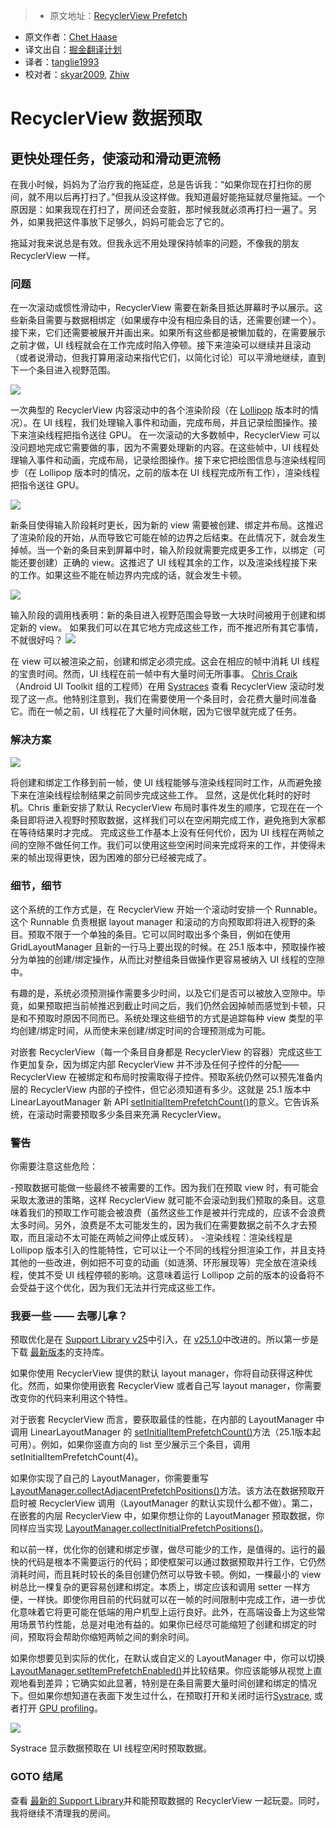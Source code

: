 > * 原文地址：[RecyclerView Prefetch](https://medium.com/google-developers/recyclerview-prefetch-c2f269075710#.b1or0k6l3)
* 原文作者：[Chet Haase](https://medium.com/@chethaase)
* 译文出自：[掘金翻译计划](https://github.com/xitu/gold-miner)
* 译者：[tanglie1993](https://github.com/tanglie1993)
* 校对者：[skyar2009](https://github.com/skyar2009), [Zhiw](https://github.com/Zhiw)


# RecyclerView 数据预取

## 更快处理任务，使滚动和滑动更流畅

在我小时候，妈妈为了治疗我的拖延症，总是告诉我：“如果你现在打扫你的房间，就不用以后再打扫了。”但我从没这样做。我知道最好能拖延就尽量拖延。一个原因是：如果我现在打扫了，房间还会变脏，那时候我就必须再打扫一遍了。另外，如果我把这件事放下足够久，妈妈可能会忘了它的。

拖延对我来说总是有效。但我永远不用处理保持帧率的问题，不像我的朋友 RecyclerView 一样。

### 问题

在一次滚动或惯性滑动中，RecyclerView 需要在新条目抵达屏幕时予以展示。这些新条目需要与数据相绑定（如果缓存中没有相应条目的话，还需要创建一个）。接下来，它们还需要被展开并画出来。如果所有这些都是被懒加载的，在需要展示之前才做，UI 线程就会在工作完成时陷入停顿。接下来渲染可以继续并且滚动（或者说滑动，但我打算用滚动来指代它们，以简化讨论）可以平滑地继续，直到下一个条目进入视野范围。 

![](https://cdn-images-1.medium.com/max/1200/1*X9E34oKRhAJbG-uSrhv-TA.png)

一次典型的 RecyclerView 内容滚动中的各个渲染阶段（在 [Lollipop](https://developer.android.com/about/versions/lollipop.html) 版本时的情况）。在 UI 线程，我们处理输入事件和动画，完成布局，并且记录绘图操作。接下来渲染线程把指令送往 GPU。
在一次滚动的大多数帧中，RecyclerView 可以没问题地完成它需要做的事，因为不需要处理新的内容。在这些帧中，UI 线程处理输入事件和动画，完成布局，记录绘图操作。接下来它把绘图信息与渲染线程同步（在 Lollipop 版本时的情况，之前的版本在 UI 线程完成所有工作），渲染线程把指令送往 GPU。

![](https://cdn-images-1.medium.com/max/1200/1*DIr64fruHL5lp72Ji-b7rw.png)

新条目使得输入阶段耗时更长，因为新的 view 需要被创建、绑定并布局。这推迟了渲染阶段的开始，从而导致它可能在帧的边界之后结束。在此情况下，就会发生掉帧。当一个新的条目来到屏幕中时，输入阶段就需要完成更多工作，以绑定（可能还要创建）正确的 view。这推迟了 UI 线程其余的工作，以及渲染线程接下来的工作。如果这些不能在帧边界内完成的话，就会发生卡顿。 

![](https://cdn-images-1.medium.com/max/1200/1*R0vg4lvbNilR1xB5Qrawmw.png)

输入阶段的调用栈表明：新的条目进入视野范围会导致一大块时间被用于创建和绑定新的 view。
如果我们可以在其它地方完成这些工作，而不推迟所有其它事情，不就很好吗？
![](https://cdn-images-1.medium.com/max/1200/1*2XWNdvsSwW8-L_DQwYxLxw.png)

在 view 可以被渲染之前，创建和绑定必须完成。这会在相应的帧中消耗 UI 线程的宝贵时间。然而，UI 线程在前一帧中有大量时间无所事事。
  [Chris Craik](http://androidbackstage.blogspot.com/2015/07/this-time-tor-and-chet-are-joined-by.html)（Android UI Toolkit 组的工程师）在用 [Systraces](https://developer.android.com/studio/profile/systrace.html) 查看 RecyclerView 滚动时发现了这一点。他特别注意到，我们在需要使用一个条目时，会花费大量时间准备它。而在一帧之前，UI 线程花了大量时间休眠，因为它很早就完成了任务。

### 解决方案

![](https://cdn-images-1.medium.com/max/1200/1*_qCP_uaM8nMSlgqU6L1CxA.png)

将创建和绑定工作移到前一帧，使 UI 线程能够与渲染线程同时工作，从而避免接下来在渲染线程绘制结果之前同步完成这些工作。
显然，这是优化耗时的好时机。Chris 重新安排了默认 RecyclerView 布局时事件发生的顺序，它现在在一个条目即将进入视野时预取数据，这样我们可以在空闲期完成工作，避免拖到大家都在等待结果时才完成。
完成这些工作基本上没有任何代价，因为 UI 线程在两帧之间的空隙不做任何工作。我们可以使用这些空闲时间来完成将来的工作，并使得未来的帧出现得更快，因为困难的部分已经被完成了。

### 细节，细节

这个系统的工作方式是，在 RecyclerView 开始一个滚动时安排一个 Runnable。这个 Runnable 负责根据 layout manager 和滚动的方向预取即将进入视野的条目。预取不限于一个单独的条目。它可以同时取出多个条目，例如在使用 GridLayoutManager 且新的一行马上要出现的时候。在 25.1 版本中，预取操作被分为单独的创建/绑定操作，从而比对整组条目做操作更容易被纳入 UI 线程的空隙中。

有趣的是，系统必须预测操作需要多少时间，以及它们是否可以被放入空隙中。毕竟，如果预取把当前帧推迟到截止时间之后，我们仍然会因掉帧而感觉到卡顿，只是和不预取时原因不同而已。系统处理这些细节的方式是追踪每种 view 类型的平均创建/绑定时间，从而使未来创建/绑定时间的合理预测成为可能。

对嵌套 RecyclerView（每一个条目自身都是 RecyclerView 的容器）完成这些工作更加复杂，因为绑定内部 RecyclerView 并不涉及任何子控件的分配——RecyclerView 在被绑定和布局时按需取得子控件。预取系统仍然可以预先准备内层的 RecyclerView 内部的子控件，但它必须知道有多少。这就是 25.1 版本中 LinearLayoutManager 新 API [setInitialItemPrefetchCount()](https://developer.android.com/reference/android/support/v7/widget/LinearLayoutManager.html#setInitialPrefetchItemCount%28int%29)的意义。它告诉系统，在滚动时需要预取多少条目来充满 RecyclerView。

### 警告

你需要注意这些危险：

-预取数据可能做一些最终不被需要的工作。因为我们在预取 view 时，有可能会采取太激进的策略，这样 RecyclerView 就可能不会滚动到我们预取的条目。这意味着我们的预取工作可能会被浪费（虽然这些工作是被并行完成的，应该不会浪费太多时间。另外，浪费是不太可能发生的，因为我们在需要数据之前不久才去预取，而且滚动不太可能在两帧之间停止或反转）。
-渲染线程：渲染线程是 Lollipop 版本引入的性能特性，它可以让一个不同的线程分担渲染工作，并且支持其他的一些改进，例如把不可变的动画（如涟漪、环形展现等）完全放在渲染线程，使其不受 UI 线程停顿的影响。这意味着运行 Lollipop 之前的版本的设备将不会受益于这个优化，因为我们无法并行完成这些工作。

### 我要一些 —— 去哪儿拿？

预取优化是在 [Support Library v25](https://developer.android.com/topic/libraries/support-library/revisions.html#rev25-0-0)中引入，在 [v25.1.0](https://developer.android.com/topic/libraries/support-library/revisions.html#25-1-0)中改进的。所以第一步是下载 [最新版本](https://developer.android.com/topic/libraries/support-library/revisions.html)的支持库。

如果你使用 RecyclerView 提供的默认 layout manager，你将自动获得这种优化。然而，如果你使用嵌套 RecyclerView 或者自己写 layout manager，你需要改变你的代码来利用这个特性。

对于嵌套 RecyclerView 而言，要获取最佳的性能，在内部的 LayoutManager 中调用 LinearLayoutManager 的 [setInitialItemPrefetchCount()](https://developer.android.com/reference/android/support/v7/widget/LinearLayoutManager.html#setInitialPrefetchItemCount%28int%29)方法（25.1版本起可用）。例如，如果你竖直方向的 list 至少展示三个条目，调用 setInitialItemPrefetchCount(4)。

如果你实现了自己的 LayoutManager，你需要重写 [LayoutManager.collectAdjacentPrefetchPositions()](https://developer.android.com/reference/android/support/v7/widget/RecyclerView.LayoutManager.html#collectAdjacentPrefetchPositions%28int,%20int,%20android.support.v7.widget.RecyclerView.State,%20android.support.v7.widget.RecyclerView.LayoutManager.LayoutPrefetchRegistry%29)方法。该方法在数据预取开启时被 RecyclerView 调用（LayoutManager 的默认实现什么都不做）。第二，在嵌套的内层 RecyclerView 中，如果你想让你的 LayoutManager 预取数据，你同样应当实现 [LayoutManager.collectInitialPrefetchPositions()](https://developer.android.com/reference/android/support/v7/widget/RecyclerView.LayoutManager.html#collectInitialPrefetchPositions%28int,%20android.support.v7.widget.RecyclerView.LayoutManager.LayoutPrefetchRegistry%29)。

和以前一样，优化你的创建和绑定步骤，做尽可能少的工作，是值得的。运行的最快的代码是根本不需要运行的代码；即使框架可以通过数据预取并行工作，它仍然消耗时间，而且耗时较长的条目创建仍然可以导致卡顿。例如，一棵最小的 view 树总比一棵复杂的更容易创建和绑定。本质上，绑定应该和调用 setter 一样方便，一样快。即使你用目前的代码就可以在一帧的时间限制中完成工作，进一步优化意味着它将更可能在低端的用户机型上运行良好。此外，在高端设备上为这些常用场景节约性能，总是对电池有益的。如果你已经尽可能缩短了创建和绑定的时间，预取将会帮助你缩短两帧之间的剩余时间。

如果你想要见到实际的优化，在默认或自定义的 LayoutManager 中，你可以切换 [LayoutManager.setItemPrefetchEnabled()](https://developer.android.com/reference/android/support/v7/widget/RecyclerView.LayoutManager.html#setItemPrefetchEnabled%28boolean%29)并比较结果。你应该能够从视觉上直观地看到差异；它确实如此显著，特别是在条目需要大量时间创建和绑定的情况下。但如果你想知道在表面下发生过什么，在预取打开和关闭时运行[Systrace](https://developer.android.com/studio/profile/systrace.html), 或者打开 [GPU profiling](https://developer.android.com/studio/profile/dev-options-rendering.html)。

![](https://cdn-images-1.medium.com/max/1600/1*gmuFD82uYJmGVVEPFxs6ag.png)

Systrace 显示数据预取在 UI 线程空闲时预取数据。
### GOTO 结尾

查看 [最新的 Support Library](https://developer.android.com/topic/libraries/support-library/revisions.html)并和能预取数据的 RecyclerView 一起玩耍。同时，我将继续不清理我的房间。
